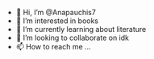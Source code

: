 - 👋 Hi, I’m @Anapauchis7
- 👀 I’m interested in books
- 🌱 I’m currently learning about literature
- 💞️ I’m looking to collaborate on idk
- 📫 How to reach me ...

<!---
Anapauchis7/Anapauchis7 is a ✨ special ✨ repository because its `README.md` (this file) appears on your GitHub profile.
You can click the Preview link to take a look at your changes.
--->
